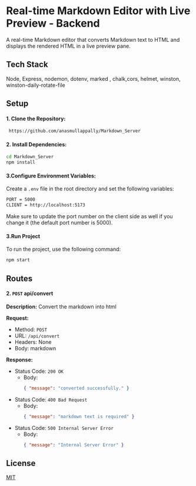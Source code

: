 # Real-time Markdown Editor with Live Preview - Backend

A real-time Markdown editor that converts Markdown text to HTML and displays the rendered HTML in a live preview pane.

## Tech Stack

Node, Express, nodemon, dotenv, marked , chalk,cors, helmet, winston, winston-daily-rotate-file

## Setup

#### 1. Clone the Repository:

```bash
 https://github.com/anasmullappally/Markdown_Server
```

#### 2. Install Dependencies:

```bash
cd Markdown_Server
npm install
```

#### 3.Configure Environment Variables:

Create a `.env` file in the root directory and set the following variables:

```bash
PORT = 5000
CLIENT = http://localhost:5173
```

Make sure to update the port number on the client side as well if you change it (the default port number is 5000).

#### 3.Run Project

To run the project, use the following command:

```bash
npm start
```

## Routes

#### 2. `POST` api/convert

**Description:**
Convert the markdown into html

**Request:**

- Method: `POST`
- URL: `/api/convert `
- Headers: None
- Body: markdown

**Response:**

- Status Code: `200 OK`
  - Body:
    ```json
    { "message": "converted successfully." }
    ```
- Status Code: `400 Bad Request`
  - Body:
    ```json
    { "message": "markdown text is required" }
    ```
- Status Code: `500 Internal Server Error`
  - Body:
    ```json
    { "message": "Internal Server Error" }
    ```

## License

[MIT](https://choosealicense.com/licenses/mit/)
